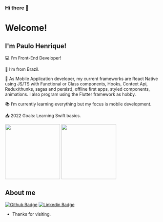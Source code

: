 ### Hi there 👋
# Welcome!

## I'm Paulo Henrique!

:computer: I'm Front-End Developer!

:house_with_garden: I’m from Brazil.

📳 As Mobile Application developer, my current frameworks are React Native using JS/TS with Functional or Class components, Hooks, Context Api, Redux(thunks, sagas and persist), offline first apps, styled components, animations. I also program using the Flutter framework as hobby.

:books: I’m currently learning everything but my focus is mobile development.


:outbox_tray: 2022 Goals: Learning Swift basics.

<div>
<img height="180em" src="https://github-readme-stats.vercel.app/api?username=paulohbraga&show_icons=true&theme=algolia&include_all_commits=true&count_private=true"/>
<img height="180em" src="https://github-readme-stats.vercel.app/api/top-langs/?username=paulohbraga&hide=java,dart&layout=compact&langs_count=7&theme=algolia"/>
</div>


## About me

[![Github Badge](https://img.shields.io/badge/-Github-000?style=flat-square&logo=Github&logoColor=white&link=https://github.com/paulohbraga)](https://github.com/paulohbraga)
[![Linkedin Badge](https://img.shields.io/badge/-LinkedIn-blue?style=flat-square&logo=Linkedin&logoColor=white&link=https://br.linkedin.com/in/paulohbragap)](https://br.linkedin.com/in/paulohbragap)



- Thanks for visiting.
